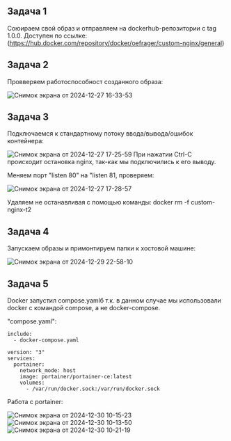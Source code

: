 ## Задача 1
Союираем свой образ и отправляем на dockerhub-репозитории c tag 1.0.0.
Доступен по ссылке: (https://hub.docker.com/repository/docker/oefrager/custom-nginx/general)


## Задача 2
Провверяем работоспособност созданного образа:

![Снимок экрана от 2024-12-27 16-33-53](https://github.com/user-attachments/assets/c73b8cdc-8601-4848-abd2-2fc60834fc03)

## Задача 3
Подключаемся к стандартному потоку ввода/вывода/ошибок контейнера:

![Снимок экрана от 2024-12-27 17-25-59](https://github.com/user-attachments/assets/a19e4dd1-b28b-43a8-9854-5febf1fd9520)
При нажатии Ctrl-C происходит остановка nginx, так-как мы подключились к его выводу.

Меняем порт "listen 80" на "listen 81, проверяем:

![Снимок экрана от 2024-12-27 17-28-57](https://github.com/user-attachments/assets/b1cdbc7b-d263-4bb2-9439-a9a60ec2158f)

Удаляем не останавливая с помощью команды: docker rm -f custom-nginx-t2

## Задача 4
Запускаем образы и примонтируем папки к хостовой машине:

![Снимок экрана от 2024-12-29 22-58-10](https://github.com/user-attachments/assets/bf0217a3-4762-4702-b3b7-3908407546b6)


## Задача 5
Docker запустил compose.yamlб т.к. в данном случае мы использовали docker с командой compose, а не docker-compose.

"compose.yaml":

```
include:
  - docker-compose.yaml

version: "3"
services:
  portainer:
    network_mode: host
    image: portainer/portainer-ce:latest
    volumes:
      - /var/run/docker.sock:/var/run/docker.sock
```
Работа с portainer:

![Снимок экрана от 2024-12-30 10-15-23](https://github.com/user-attachments/assets/ae5fa4a0-7d18-475d-bc3d-7548450b93e0)
![Снимок экрана от 2024-12-30 10-13-50](https://github.com/user-attachments/assets/77c72f80-38b3-4bee-b53d-5b75807bc4f5)
![Снимок экрана от 2024-12-30 10-21-19](https://github.com/user-attachments/assets/cfaef1d0-c1e1-4478-9f92-44789276036d)
